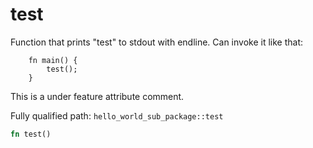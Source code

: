 # test

Function that prints "test" to stdout with endline. Can invoke it like that:
```cairo
    fn main() {
        test();
    }
```
This is a under feature attribute comment.

Fully qualified path: `hello_world_sub_package::test`

```rust
fn test()
```

